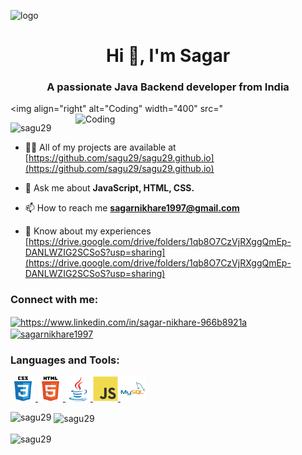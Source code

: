 ![logo](https://www.google.com/logos/doodles/2017/celebrating-50-years-of-kids-coding-5745168905928704-2xa.gif)


<h1 align="center">Hi 👋, I'm Sagar</h1>
<h3 align="center">A passionate Java Backend developer from India</h3>

<img align="right" alt="Coding" width="400" src="<img align="right" alt="Coding" width="400" src="https://media.tenor.com/rePDfDWO3XoAAAAd/hacking.gif">

<p align="left"> <img src="https://komarev.com/ghpvc/?username=sagu29&label=Profile%20views&color=0e75b6&style=flat" alt="sagu29" /> </p>

- 👨‍💻 All of my projects are available at [https://github.com/sagu29/sagu29.github.io](https://github.com/sagu29/sagu29.github.io)

- 💬 Ask me about **JavaScript, HTML, CSS.**

- 📫 How to reach me **sagarnikhare1997@gmail.com**

- 📄 Know about my experiences [https://drive.google.com/drive/folders/1qb8O7CzVjRXggQmEp-DANLWZIG2SCSoS?usp=sharing](https://drive.google.com/drive/folders/1qb8O7CzVjRXggQmEp-DANLWZIG2SCSoS?usp=sharing)

<h3 align="left">Connect with me:</h3>
<p align="left">
<a href="https://linkedin.com/in/https://www.linkedin.com/in/sagar-nikhare-966b8921a" target="blank"><img align="center" src="https://raw.githubusercontent.com/rahuldkjain/github-profile-readme-generator/master/src/images/icons/Social/linked-in-alt.svg" alt="https://www.linkedin.com/in/sagar-nikhare-966b8921a" height="30" width="40" /></a>
<a href="https://www.hackerrank.com/sagarnikhare1997" target="blank"><img align="center" src="https://raw.githubusercontent.com/rahuldkjain/github-profile-readme-generator/master/src/images/icons/Social/hackerrank.svg" alt="sagarnikhare1997" height="30" width="40" /></a>
</p>

<h3 align="left">Languages and Tools:</h3>
<p align="left"> <a href="https://www.w3schools.com/css/" target="_blank" rel="noreferrer"> <img src="https://raw.githubusercontent.com/devicons/devicon/master/icons/css3/css3-original-wordmark.svg" alt="css3" width="40" height="40"/> </a> <a href="https://www.w3.org/html/" target="_blank" rel="noreferrer"> <img src="https://raw.githubusercontent.com/devicons/devicon/master/icons/html5/html5-original-wordmark.svg" alt="html5" width="40" height="40"/> </a> <a href="https://www.java.com" target="_blank" rel="noreferrer"> <img src="https://raw.githubusercontent.com/devicons/devicon/master/icons/java/java-original.svg" alt="java" width="40" height="40"/> </a> <a href="https://developer.mozilla.org/en-US/docs/Web/JavaScript" target="_blank" rel="noreferrer"> <img src="https://raw.githubusercontent.com/devicons/devicon/master/icons/javascript/javascript-original.svg" alt="javascript" width="40" height="40"/> </a> <a href="https://www.mysql.com/" target="_blank" rel="noreferrer"> <img src="https://raw.githubusercontent.com/devicons/devicon/master/icons/mysql/mysql-original-wordmark.svg" alt="mysql" width="40" height="40"/> </a> </p>

<p><img align="left" src="https://github-readme-stats.vercel.app/api/top-langs?username=sagu29&show_icons=true&locale=en&layout=compact" alt="sagu29" /></p>

<p>&nbsp;<img align="center" src="https://github-readme-stats.vercel.app/api?username=sagu29&show_icons=true&locale=en" alt="sagu29" /></p>

<p><img align="center" src="https://github-readme-streak-stats.herokuapp.com/?user=sagu29&" alt="sagu29" /></p>
